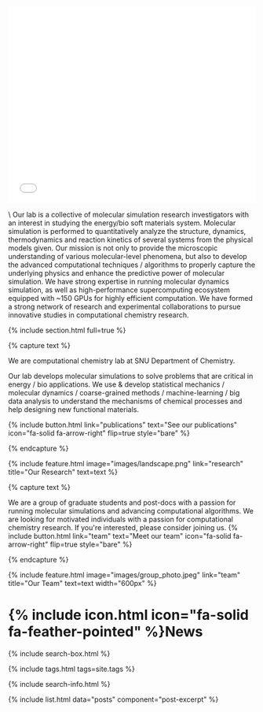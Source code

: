 ---
---

<!-- # Son Research Lab -->

<style>
  iframe {
    width: 100%;
    height: min(400px, 50vw);
    border: none;
  }
</style>
  
<iframe src="map"></iframe>

\\
Our lab is a collective of molecular simulation research investigators with an interest in studying the energy/bio soft materials system. Molecular simulation is performed to quantitatively analyze the structure, dynamics, thermodynamics and reaction kinetics of several systems from the physical models given. Our mission is not only to provide the microscopic understanding of various molecular-level phenomena, but also to develop the advanced computational techniques / algorithms to properly capture the underlying physics and enhance the predictive power of molecular simulation. We have strong expertise in running molecular dynamics simulation, as well as high-performance supercomputing ecosystem equipped with ~150 GPUs for highly efficient computation. We have formed a strong network of research and experimental collaborations to pursue innovative studies in computational chemistry research.

<!--
{%
  include figure.html
  image="images/Research.png"
  width="1000px"
%}
-->

{% include section.html full=true %}

{% capture text %}

We are computational chemistry lab at SNU Department of Chemistry.

Our lab develops molecular simulations to solve problems that are critical in energy / bio applications. We use & develop statistical mechanics / molecular dynamics / coarse-grained methods / machine-learning / big data analysis to understand the mechanisms of chemical processes and help designing new functional materials.

{%
  include button.html
  link="publications"
  text="See our publications"
  icon="fa-solid fa-arrow-right"
  flip=true
  style="bare"
%}

{% endcapture %}


{%
  include feature.html
  image="images/landscape.png"
  link="research"
  title="Our Research"
  text=text
%}

{% capture text %}

We are a group of graduate students and post-docs with a passion for running molecular simulations and advancing computational algorithms. We are looking for motivated individuals with a passion for computational chemistry research. If you're interested, please consider joining us.
{%
  include button.html
  link="team"
  text="Meet our team"
  icon="fa-solid fa-arrow-right"
  flip=true
  style="bare"
%}

{% endcapture %}

{%
  include feature.html
  image="images/group_photo.jpeg"
  link="team"
  title="Our Team"
  text=text
  width="600px"
%}

# {% include icon.html icon="fa-solid fa-feather-pointed" %}News

{% include search-box.html %}

{% include tags.html tags=site.tags %}

{% include search-info.html %}

{% include list.html data="posts" component="post-excerpt" %}

